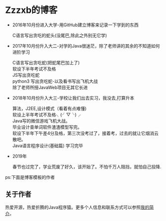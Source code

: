 # Zzzxb的博客

* 2016年10月份进入大学-用GitHub建立博客来记录一下学到的东西

    C语言写出贪吃的蛇头(没尾巴,除此之外别无它学)

* 2017年10月份升入大二-对学的Java很迷茫，除了老师讲的其余的不知道如何进阶学习

    C语言写出贪吃蛇(把蛇尾巴加上了)  
    软设下半年考试不及格  
    JS写出贪吃蛇  
    python3 写出贪吃蛇-以及看书写出飞机大战  
    除了老师所授JavaWeb项目无其它长进  

* 2018年10月份升入大三-学校让我们出去实习，我没去,打算升本

    算法，J2EE,设计模式（看着有点难懂)  
    软设上半年考试不及格╮(╯▽╰)╭  
    Java写的微信游戏飞机大战。  
    毕业设计查单词软件渣渣模型写完。  
    软设下半年下午差4分及格，第三次没考过了，接着考，过去的就让它烟消云散吧。  
    Java语言程序设计(基础篇) 学习完毕  
* 2019年  

    春节也过完了，学业荒废了好久，该开始了。不怕千万人阻挡，就怕自己投降.  

ps:下面是博客模板的作者

## 关于作者

热爱开源，热爱折腾的Java程序猿。更多个人信息和联系方式可以参照[我的简介](http://www.hifreud.com/Resume.io/)。
